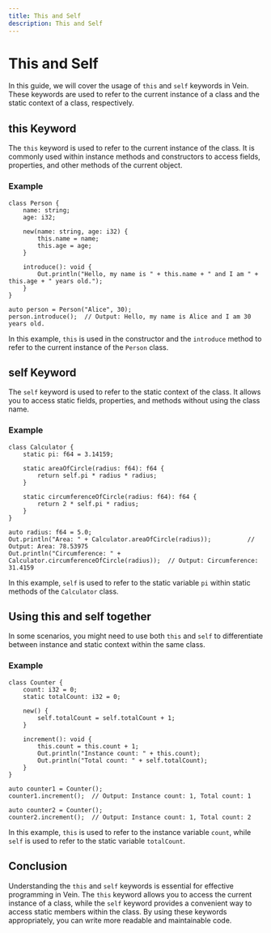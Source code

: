 ```yaml
---
title: This and Self
description: This and Self
---
```


# This and Self

In this guide, we will cover the usage of `this` and `self` keywords in Vein.   
These keywords are used to refer to the current instance of a class and the static context of a class, respectively.    

## this Keyword

The `this` keyword is used to refer to the current instance of the class. It is commonly used within instance methods and constructors to access fields, properties, and other methods of the current object.

### Example

```vein
class Person {
    name: string;
    age: i32;

    new(name: string, age: i32) {
        this.name = name;
        this.age = age;
    }

    introduce(): void {
        Out.println("Hello, my name is " + this.name + " and I am " + this.age + " years old.");
    }
}

auto person = Person("Alice", 30);
person.introduce();  // Output: Hello, my name is Alice and I am 30 years old.
```

In this example, `this` is used in the constructor and the `introduce` method to refer to the current instance of the `Person` class.

## self Keyword

The `self` keyword is used to refer to the static context of the class. It allows you to access static fields, properties, and methods without using the class name.

### Example

```vein
class Calculator {
    static pi: f64 = 3.14159;

    static areaOfCircle(radius: f64): f64 {
        return self.pi * radius * radius;
    }

    static circumferenceOfCircle(radius: f64): f64 {
        return 2 * self.pi * radius;
    }
}

auto radius: f64 = 5.0;
Out.println("Area: " + Calculator.areaOfCircle(radius));          // Output: Area: 78.53975
Out.println("Circumference: " + Calculator.circumferenceOfCircle(radius));  // Output: Circumference: 31.4159
```

In this example, `self` is used to refer to the static variable `pi` within static methods of the `Calculator` class.

## Using this and self together

In some scenarios, you might need to use both `this` and `self` to differentiate between instance and static context within the same class.

### Example

```vein
class Counter {
    count: i32 = 0;
    static totalCount: i32 = 0;

    new() {
        self.totalCount = self.totalCount + 1;
    }

    increment(): void {
        this.count = this.count + 1;
        Out.println("Instance count: " + this.count);
        Out.println("Total count: " + self.totalCount);
    }
}

auto counter1 = Counter();
counter1.increment();  // Output: Instance count: 1, Total count: 1

auto counter2 = Counter();
counter2.increment();  // Output: Instance count: 1, Total count: 2
```

In this example, `this` is used to refer to the instance variable `count`, while `self` is used to refer to the static variable `totalCount`.

## Conclusion

Understanding the `this` and `self` keywords is essential for effective programming in Vein. The `this` keyword allows you to access the current instance of a class, while the `self` keyword provides a convenient way to access static members within the class. By using these keywords appropriately, you can write more readable and maintainable code.